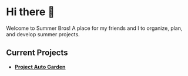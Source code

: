 # Hi there 👋

Welcome to Summer Bros!
A place for my friends and I to organize, plan, and develop summer projects.

## Current Projects

- [**Project Auto Garden**](https://github.com/orgs/Summer-Bros/projects/2)
